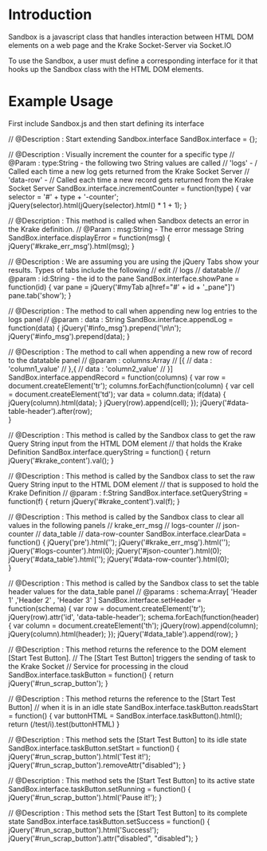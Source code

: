 Introduction
=======

Sandbox is a javascript class that handles interaction between HTML DOM elements on a web page and the 
Krake Socket-Server via Socket.IO

To use the Sandbox, a user must define a corresponding interface for it that hooks up the Sandbox class with the 
HTML DOM elements. 

Example Usage
=======
  
First include Sandbox.js and then start defining its interface

  // @Description : Start extending Sandbox.interface
  SandBox.interface = {};

  // @Description : Visually increment the counter for a specific type
  // @Param : type:String - the following two String values are called
  //   'logs' -
  /      Called each time a new log gets returned from the Krake Socket Server
  //   'data-row' - 
  //     Called each time a new record gets returned from the Krake Socket Server
  SandBox.interface.incrementCounter = function(type) {
    var selector = '#' + type + '-counter';
    jQuery(selector).html(jQuery(selector).html() * 1 + 1);
  }

  // @Description : This method is called when Sandbox detects an error in the Krake definition.
  // @Param : msg:String - The error message String
  SandBox.interface.displayError = function(msg) {
    jQuery('#krake_err_msg').html(msg);
  }

  // @Description : We are assuming you are using the jQuery Tabs show your results. Types of tabs include the following
  //    edit
  //    logs
  //    datatable
  // @param : id:String - the id to the pane
  SandBox.interface.showPane = function(id) {
    var pane = jQuery('#myTab a[href="#' + id + '_pane"]')
    pane.tab('show');
  }

  // @Description : The method to call when appending new log entries to the logs panel
  // @param : data : String
  SandBox.interface.appendLog = function(data) {
    jQuery('#info_msg').prepend('\n\n');    
    jQuery('#info_msg').prepend(data);
  }

  // @Description : The method to call when appending a new row of record to the datatable panel
  // @param : columns:Array
  //   [{
  //       data : 'column1_value'
  //     },{
  //       data : 'column2_value'
  //   }]
  SandBox.interface.appendRecord = function(columns) {
    var row = document.createElement('tr');
    columns.forEach(function(column) {
      var cell = document.createElement('td');
      var data = column.data;
      if(data) {
        jQuery(column).html(data);
      }
      jQuery(row).append(cell);
    });
    jQuery('#data-table-header').after(row);  
  } 

  // @Description : This method is called by the Sandbox class to get the raw Query String input from the HTML DOM element
  //    that holds the Krake Definition
  SandBox.interface.queryString = function() {
    return jQuery('#krake_content').val();
  }

  // @Description : This method is called by the Sandbox class to set the raw Query String input to the HTML DOM element
  //    that is supposed to hold the Krake Definition
  // @param : f:String
  SandBox.interface.setQueryString = function(f) {
    return jQuery('#krake_content').val(f);
  }

  // @Description : This method is called by the Sandbox class to clear all values in the following panels
  //   krake_err_msg
  //   logs-counter
  //   json-counter 
  //   data_table
  //   data-row-counter
  SandBox.interface.clearData = function() { 
    jQuery('pre').html('');
    jQuery('#krake_err_msg').html('');  
    jQuery('#logs-counter').html(0);
    jQuery('#json-counter').html(0);    
    jQuery('#data_table').html('');
    jQuery('#data-row-counter').html(0);  
  }

  // @Description : This method is called by the Sandbox class to set the table header values for the data_table panel
  // @params : schema:Array[ 'Header 1' ,'Header 2' , 'Header 3' ]
  SandBox.interface.setHeader = function(schema) {
    var row = document.createElement('tr');
    jQuery(row).attr('id', 'data-table-header');
    schema.forEach(function(header) {
      var column = document.createElement('th');
      jQuery(row).append(column);
      jQuery(column).html(header);
    });
    jQuery('#data_table').append(row);
  } 

  // @Description : This method returns the reference to the DOM element [Start Test Button]. 
  //   The [Start Test Button] triggers the sending of task to the Krake Socket 
  //   Service for processing in the cloud
  SandBox.interface.taskButton = function() {
    return jQuery('#run_scrap_button');
  }

  // @Description : This method returns the reference to the [Start Test Button]
  //    when it is in an idle state
  SandBox.interface.taskButton.readsStart = function() {
    var buttonHTML = SandBox.interface.taskButton().html();
    return (/test/i).test(buttonHTML)
  }

  // @Description : This method sets the [Start Test Button] to its idle state
  SandBox.interface.taskButton.setStart = function() {
    jQuery('#run_scrap_button').html('Test it!');
    jQuery('#run_scrap_button').removeAttr("disabled");
  } 

  // @Description : This method sets the [Start Test Button] to its active state
  SandBox.interface.taskButton.setRunning = function() {
    jQuery('#run_scrap_button').html('Pause it!');
  } 

  // @Description : This method sets the [Start Test Button] to its complete state
  SandBox.interface.taskButton.setSuccess = function() {
    jQuery('#run_scrap_button').html('Success!'); 
    jQuery('#run_scrap_button').attr("disabled", "disabled");
  }




